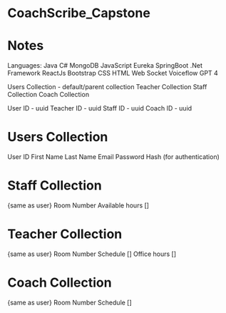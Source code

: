 # CoachScribe_Capstone

# Notes
Languages: 
Java
C#
MongoDB
JavaScript
Eureka
SpringBoot
.Net Framework
ReactJs
Bootstrap CSS
HTML
Web Socket
Voiceflow
GPT 4


Users Collection - default/parent collection
Teacher Collection
Staff Collection
Coach Collection

User ID - uuid
Teacher ID - uuid
Staff ID - uuid
Coach ID - uuid

# Users Collection
User ID
First Name
Last Name
Email
Password Hash (for authentication)

# Staff Collection
{same as user}
Room Number 
Available hours []

# Teacher Collection
{same as user}
Room Number 
Schedule []
Office hours []

# Coach Collection
{same as user}
Room Number
Schedule []
